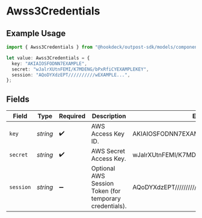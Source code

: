 # Awss3Credentials

## Example Usage

```typescript
import { Awss3Credentials } from "@hookdeck/outpost-sdk/models/components";

let value: Awss3Credentials = {
  key: "AKIAIOSFODNN7EXAMPLE",
  secret: "wJalrXUtnFEMI/K7MDENG/bPxRfiCYEXAMPLEKEY",
  session: "AQoDYXdzEPT//////////wEXAMPLE...",
};
```

## Fields

| Field                                                   | Type                                                    | Required                                                | Description                                             | Example                                                 |
| ------------------------------------------------------- | ------------------------------------------------------- | ------------------------------------------------------- | ------------------------------------------------------- | ------------------------------------------------------- |
| `key`                                                   | *string*                                                | :heavy_check_mark:                                      | AWS Access Key ID.                                      | AKIAIOSFODNN7EXAMPLE                                    |
| `secret`                                                | *string*                                                | :heavy_check_mark:                                      | AWS Secret Access Key.                                  | wJalrXUtnFEMI/K7MDENG/bPxRfiCYEXAMPLEKEY                |
| `session`                                               | *string*                                                | :heavy_minus_sign:                                      | Optional AWS Session Token (for temporary credentials). | AQoDYXdzEPT//////////wEXAMPLE...                        |